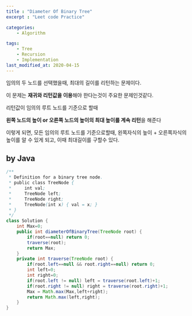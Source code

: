 ```yaml
---
title : "Diameter Of Binary Tree"
excerpt : "Leet code Practice"

categories:
    - Algorithm

tags:
    - Tree
    - Recursion
    - Implementation
last_modified_at: 2020-04-15
---
```




임의의 두 노드를 선택했을때, 최대의 길이를 리턴하는 문제이다.

이 문제는 **재귀와 리턴값을 이용**해야 한다는것이 주요한 문제인것같다.

리턴값이 임의의 루트 노드를 기준으로 할때 

**왼쪽 노드의 높이 or 오른쪽 노드의 높이의 최대 높이를 계속 리턴**을 해준다 

이렇게 되면, 모든 임의의 루트 노드를 기준으로할때, 왼쪽자식의 높이 + 오른쪽자식의 높이를 알 수 있게 되고, 이때 최대길이를 구할수 있다.  

## by Java

```java
/**
 * Definition for a binary tree node.
 * public class TreeNode {
 *     int val;
 *     TreeNode left;
 *     TreeNode right;
 *     TreeNode(int x) { val = x; }
 * }
 */
class Solution {
    int Max=0;
    public int diameterOfBinaryTree(TreeNode root) {
        if(root==null) return 0;
        traverse(root);
        return Max;
    }
    private int traverse(TreeNode root) {
        if(root.left==null && root.right==null) return 0;
        int left=0;
        int right=0;
        if(root.left != null) left = traverse(root.left)+1;
        if(root.right != null) right = traverse(root.right)+1;
        Max = Math.max(Max,left+right);
        return Math.max(left,right);
    }
}
```